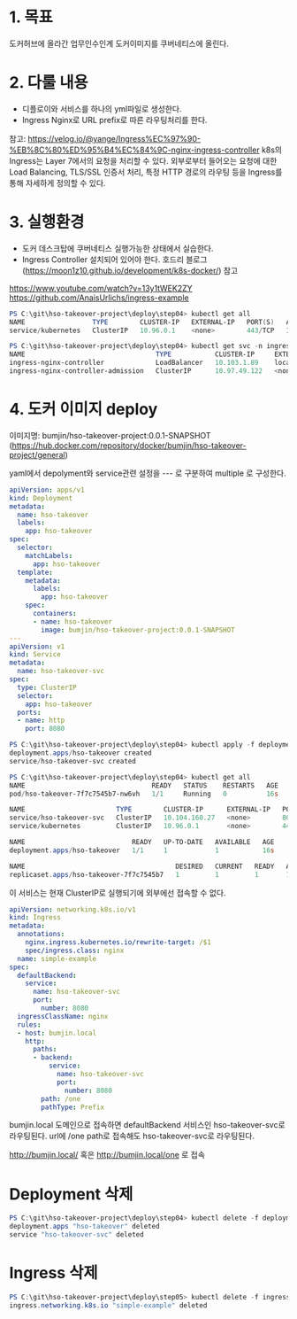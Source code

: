 # 1. 목표
도커허브에 올라간 업무인수인계 도커이미지를 쿠버네티스에 올린다.

# 2. 다룰 내용
 - 디플로이와 서비스를 하나의 yml파일로 생성한다.
 - Ingress Nginx로 URL prefix로 따른 라우팅처리를 한다.
 
 참고:
 https://velog.io/@yange/Ingress%EC%97%90-%EB%8C%80%ED%95%B4%EC%84%9C-nginx-ingress-controller
k8s의 Ingress는 Layer 7에서의 요청을 처리할 수 있다.
외부로부터 들어오는 요청에 대한 Load Balancing, TLS/SSL 인증서 처리, 특정 HTTP 경로의 라우팅 등을 Ingress를 통해 자세하게 정의할 수 있다.

# 3. 실행환경 
- 도커 데스크탑에 쿠버네티스 실행가능한 상태에서 실습한다.
- Ingress Controller 설치되어 있어야 한다.
호드리 블로그(https://moon1z10.github.io/development/k8s-docker/) 참고 

https://www.youtube.com/watch?v=13y1tWEK2ZY
https://github.com/AnaisUrlichs/ingress-example

```powershell
PS C:\git\hso-takeover-project\deploy\step04> kubectl get all
NAME                 TYPE        CLUSTER-IP   EXTERNAL-IP   PORT(S)   AGE
service/kubernetes   ClusterIP   10.96.0.1    <none>        443/TCP   112m
```

```powershell
PS C:\git\hso-takeover-project\deploy\step04> kubectl get svc -n ingress-nginx
NAME                                 TYPE           CLUSTER-IP     EXTERNAL-IP   PORT(S)                      AGE
ingress-nginx-controller             LoadBalancer   10.103.1.89    localhost     80:30498/TCP,443:30767/TCP   4d2h
ingress-nginx-controller-admission   ClusterIP      10.97.49.122   <none>        443/TCP                      4d2h
```

# 4. 도커 이미지 deploy
이미지명: bumjin/hso-takeover-project:0.0.1-SNAPSHOT (https://hub.docker.com/repository/docker/bumjin/hso-takeover-project/general)


yaml에서 depolyment와 service관련 설정을 --- 로 구분하여 multiple 로 구성한다.

```yaml
apiVersion: apps/v1
kind: Deployment
metadata:
  name: hso-takeover
  labels:
    app: hso-takeover
spec:
  selector:
    matchLabels:
      app: hso-takeover
  template:
    metadata:
      labels:
        app: hso-takeover
    spec:
      containers:
      - name: hso-takeover
        image: bumjin/hso-takeover-project:0.0.1-SNAPSHOT
---
apiVersion: v1
kind: Service
metadata:
  name: hso-takeover-svc
spec:
  type: ClusterIP
  selector:
    app: hso-takeover
  ports:
  - name: http
    port: 8080
```

```powershell
PS C:\git\hso-takeover-project\deploy\step04> kubectl apply -f deployment.yml
deployment.apps/hso-takeover created
service/hso-takeover-svc created
```

```powershell
PS C:\git\hso-takeover-project\deploy\step04> kubectl get all
NAME                                READY   STATUS    RESTARTS   AGE
pod/hso-takeover-7f7c7545b7-nw6vh   1/1     Running   0          16s

NAME                       TYPE        CLUSTER-IP      EXTERNAL-IP   PORT(S)    AGE
service/hso-takeover-svc   ClusterIP   10.104.160.27   <none>        8080/TCP   16s
service/kubernetes         ClusterIP   10.96.0.1       <none>        443/TCP    114m

NAME                           READY   UP-TO-DATE   AVAILABLE   AGE
deployment.apps/hso-takeover   1/1     1            1           16s

NAME                                      DESIRED   CURRENT   READY   AGE
replicaset.apps/hso-takeover-7f7c7545b7   1         1         1       16s
```


이 서비스는 현재 ClusterIP로 실행되기에 외부에선 접속할 수 없다.

```yaml
apiVersion: networking.k8s.io/v1
kind: Ingress
metadata:
  annotations:
    nginx.ingress.kubernetes.io/rewrite-target: /$1
    spec/ingress.class: nginx
  name: simple-example
spec:
  defaultBackend:
    service:
      name: hso-takeover-svc
      port:
        number: 8080
  ingressClassName: nginx
  rules:
  - host: bumjin.local
    http:
      paths:
      - backend:
          service:
            name: hso-takeover-svc
            port:
              number: 8080
        path: /one
        pathType: Prefix
```
bumjin.local 도메인으로 접속하면 defaultBackend 서비스인 hso-takeover-svc로 라우팅된다.
url에 /one path로 접속해도 hso-takeover-svc로 라우팅된다.

http://bumjin.local/
혹은
http://bumjin.local/one 로 접속


# Deployment 삭제
```powershell
PS C:\git\hso-takeover-project\deploy\step04> kubectl delete -f deployment.yml
deployment.apps "hso-takeover" deleted
service "hso-takeover-svc" deleted
```

# Ingress 삭제
```powershell
PS C:\git\hso-takeover-project\deploy\step05> kubectl delete -f ingress.yaml       
ingress.networking.k8s.io "simple-example" deleted
```